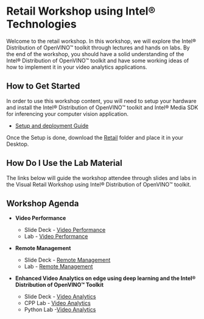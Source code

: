 # Retail Workshop using Intel® Technologies
Welcome to the retail workshop. In this workshop, we will explore the Intel® Distribution of OpenVINO™ toolkit through lectures and hands on labs. By the end of the workshop, you should have a solid understanding of the Intel® Distribution of OpenVINO™ toolkit and have some working ideas of how to implement it in your video analytics applications.

## How to Get Started
In order to use this workshop content, you will need to setup your hardware and install the Intel® Distribution of OpenVINO™ toolkit and Intel® Media SDK for inferencing your computer vision application.

- [Setup and deployment Guide](SetupAndDeployment.md)

Once the Setup is done, download the [Retail](https://github.com/SSG-DRD-IOT/intel_retail_workshop/tree/retail-workshop-linux) folder and place it in your Desktop.

## How Do I Use the Lab Material
The links below will guide the workshop attendee through slides and labs in the Visual Retail Workshop using Intel® Distribution of OpenVINO™ toolkit.

## Workshop Agenda


* **Video Performance**

  - Slide Deck - [Video Performance](./Presentations/VideoPerformance.pdf)
  - Lab - [Video Performance](./Video_Performance/README.md)


* **Remote Management**

  - Slide Deck - [Remote Management](./Presentations/RemoteManagement.pdf)
  - Lab - [Remote Management](./Remote_Management/README.md)


* **Enhanced Video Analytics on edge using deep learning and the Intel® Distribution of OpenVINO™ Toolkit**

  - Slide Deck - [Video Analytics](./Presentations/VideoAnalytics.pdf)
  - CPP Lab - [Video Analytics](./Video_Analytics/CPP/README.md)
  - Python Lab -[Video Analytics](./Video_Analytics/Python/README.md)

